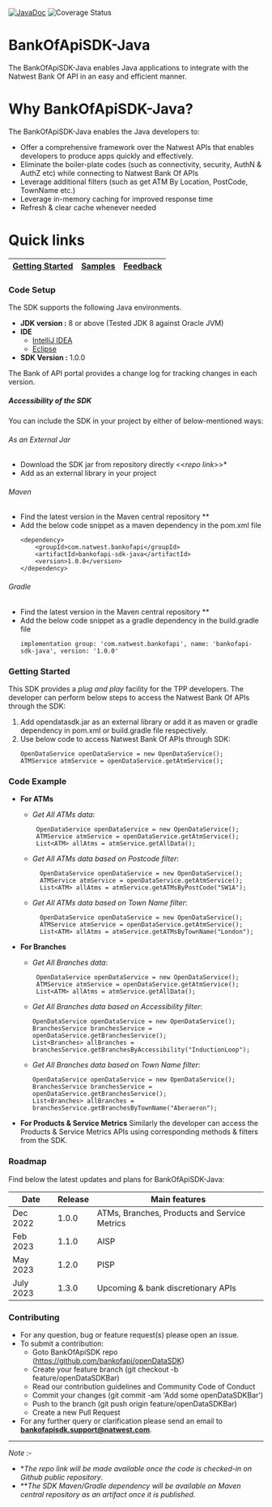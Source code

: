 [![JavaDoc](https://img.shields.io/badge/javadoc-reference-blue.svg)](https://htmlpreview.github.io/?https://github.com/dheerajrinku93/OpenDataSDKDocs/blob/main/javaDocs/index.html)
![Coverage Status](https://s3.amazonaws.com/assets.coveralls.io/badges/coveralls_85.svg)

# BankOfApiSDK-Java

The BankOfApiSDK-Java enables Java applications to integrate with the Natwest Bank Of API in an easy and efficient
manner.

# Why BankOfApiSDK-Java?

The BankOfApiSDK-Java enables the Java developers to:

- Offer a comprehensive framework over the Natwest APIs that enables developers to produce apps quickly and effectively.
- Eliminate the boiler-plate codes (such as connectivity, security, AuthN & AuthZ etc) while connecting to Natwest Bank
  Of APIs
- Leverage additional filters (such as get ATM By Location, PostCode, TownName etc.)
- Leverage in-memory caching for improved response time
- Refresh & clear cache whenever needed

# Quick links

| [Getting Started](README.md#Getting-Started) |  [Samples](https://github.com/dheerajrinku93/OpenDataSDK-Samples) | [Feedback](https://forms.office.com/Pages/ResponsePage.aspx?id=Wq6idgCfa0-V7V0z13xNYZ7nnvAosjxDh7243hA8A6lUOUZSTDA4OTYyQlZXTU00UzNTQ1JFNDkzUS4u) |
| --- | --- | --- |

### Code Setup

The SDK supports the following Java environments.

- **JDK version :** 8 or above (Tested JDK 8 against Oracle JVM)
- **IDE**
    - [IntelliJ IDEA](https://www.jetbrains.com/idea/download/#section=windows)
    - [Eclipse](https://www.eclipse.org/downloads/)
- **SDK Version :** 1.0.0

The Bank of API portal provides a change log for tracking changes in each version.

##### Accessibility of the SDK

You can include the SDK in your project by either of below-mentioned ways:

###### As an External Jar

- Download the SDK jar from repository directly <<_repo link_>>*
- Add as an external library in your project

###### Maven

- Find the latest version in the Maven central repository **
- Add the below code snippet as a maven dependency in the pom.xml file
    ```
    <dependency>
        <groupId>com.natwest.bankofapi</groupId>
        <artifactId>bankofapi-sdk-java</artifactId>
        <version>1.0.0</version>
    </dependency>
    ```

###### Gradle

- Find the latest version in the Maven central repository **
- Add the below code snippet as a gradle dependency in the build.gradle file
    ```
    implementation group: 'com.natwest.bankofapi', name: 'bankofapi-sdk-java', version: '1.0.0'
    ```

### Getting Started

This SDK provides a _plug and play_ facility for the TPP developers. The developer can perform below steps to access the
Natwest Bank Of APIs through the SDK:

1. Add opendatasdk.jar as an external library or add it as maven or gradle dependency in pom.xml or build.gradle file
   respectively.
2. Use below code to access Natwest Bank Of APIs through SDK:
    ```
    OpenDataService openDataService = new OpenDataService();
    ATMService atmService = openDataService.getAtmService();
    ```

### Code Example

- **For ATMs**
    - _Get All ATMs data_:

       ```
        OpenDataService openDataService = new OpenDataService();
        ATMService atmService = openDataService.getAtmService();
        List<ATM> allAtms = atmService.getAllData();
        ```
    - _Get All ATMs data based on Postcode filter_:

        ```
          OpenDataService openDataService = new OpenDataService();
          ATMService atmService = openDataService.getAtmService();
          List<ATM> allAtms = atmService.getATMsByPostCode("SW1A");
        ```
    - _Get All ATMs data based on Town Name filter_:

        ```
          OpenDataService openDataService = new OpenDataService();
          ATMService atmService = openDataService.getAtmService();
          List<ATM> allAtms = atmService.getATMsByTownName("London");
        ```

- **For Branches**

    - _Get All Branches data_:

       ```
        OpenDataService openDataService = new OpenDataService();
        ATMService atmService = openDataService.getAtmService();
        List<ATM> allAtms = atmService.getAllData();
        ```
    - _Get All Branches data based on Accessibility filter_:
       ```
       OpenDataService openDataService = new OpenDataService();
       BranchesService branchesService = openDataService.getBranchesService();
       List<Branches> allBranches = branchesService.getBranchesByAccessibility("InductionLoop");
      ```

    - _Get All Branches data based on Town Name filter_:

       ```
       OpenDataService openDataService = new OpenDataService();
       BranchesService branchesService = openDataService.getBranchesService();
       List<Branches> allBranches = branchesService.getBranchesByTownName("Aberaeron");
      ```

- **For Products & Service Metrics**
  Similarly the developer can access the Products & Service Metrics APIs using corresponding methods & filters from the
  SDK.

### Roadmap

Find below the latest updates and plans for BankOfApiSDK-Java:

| Date | Release | Main features |
|   --- |    ------     | ----- |
|   Dec 2022   | 1.0.0   | ATMs, Branches, Products and Service Metrics |
|   Feb 2023  | 1.1.0    | AISP |
|   May 2023  | 1.2.0    | PISP |
|   July 2023  | 1.3.0    | Upcoming & bank discretionary APIs |

### Contributing

- For any question, bug or feature request(s) please open an issue.
- To submit a contribution:
    - Goto BankOfApiSDK repo (https://github.com/bankofapi/openDataSDK)
    - Create your feature branch (git checkout -b feature/openDataSDKBar)
    - Read our contribution guidelines and Community Code of Conduct
    - Commit your changes (git commit -am 'Add some openDataSDKBar')
    - Push to the branch (git push origin feature/openDataSDKBar)
    - Create a new Pull Request
- For any further query or clarification please send an email to **bankofapisdk.support@natwest.com**.

___________________________________________________________________________________________________________
_Note_ :-
- *_The repo link will be made available once the code is checked-in on Github public repository_.
- **_The SDK Maven/Gradle dependency will be available on Maven central repository as an artifact once it is published_.  
 
